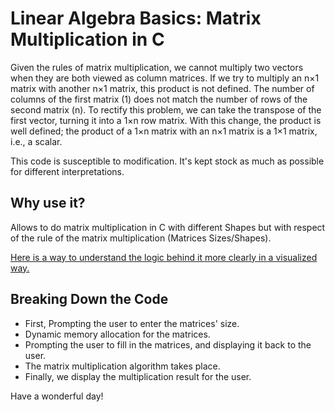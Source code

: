 # Linear Algebra Basics: Matrix Multiplication in C


Given the rules of matrix multiplication, we cannot multiply two vectors when they are both viewed as column matrices. If we try to multiply an n×1 matrix with another n×1 matrix, this product is not defined. The number of columns of the first matrix (1) does not match the number of rows of the second matrix (n). To rectify this problem, we can take the transpose of the first vector, turning it into a 1×n row matrix. With this change, the product is well defined; the product of a 1×n matrix with an n×1 matrix is a 1×1 matrix, i.e., a scalar.

This code is susceptible to modification. It's kept stock as much as possible for different interpretations. 

## Why use it?

Allows to do matrix multiplication in C with different Shapes but with respect of the rule of the matrix multiplication (Matrices Sizes/Shapes).

[Here is a way to understand the logic behind it more clearly in a visualized way.](http://matrixmultiplication.xyz/)


## Breaking Down the Code

* First, Prompting the user to enter the matrices' size.
* Dynamic memory allocation for the matrices.
* Prompting the user to fill in the matrices, and displaying it back to the user.
* The matrix multiplication algorithm takes place.
* Finally, we display the multiplication result for the user.

Have a wonderful day!
